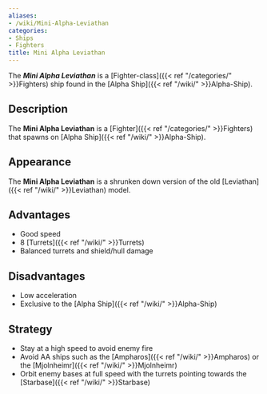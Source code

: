 ```yaml
---
aliases:
- /wiki/Mini-Alpha-Leviathan
categories:
- Ships
- Fighters
title: Mini Alpha Leviathan
---
```


The **_Mini Alpha Leviathan_** is a [Fighter-class]({{< ref "/categories/" >}}Fighters) ship found in the [Alpha Ship]({{< ref "/wiki/" >}}Alpha-Ship).

## Description

The **Mini Alpha Leviathan** is a [Fighter]({{< ref "/categories/" >}}Fighters) that spawns on [Alpha Ship]({{< ref "/wiki/" >}}Alpha-Ship).

## Appearance

The **Mini Alpha Leviathan** is a shrunken down version of the old [Leviathan]({{< ref "/wiki/" >}}Leviathan) model.

## Advantages

- Good speed
- 8 [Turrets]({{< ref "/wiki/" >}}Turrets)
- Balanced turrets and shield/hull damage

## Disadvantages

- Low acceleration
- Exclusive to the [Alpha Ship]({{< ref "/wiki/" >}}Alpha-Ship)

## Strategy

- Stay at a high speed to avoid enemy fire
- Avoid AA ships such as the [Ampharos]({{< ref "/wiki/" >}}Ampharos) or the [Mjolnheimr]({{< ref "/wiki/" >}}Mjolnheimr)
- Orbit enemy bases at full speed with the turrets pointing towards the [Starbase]({{< ref "/wiki/" >}}Starbase)